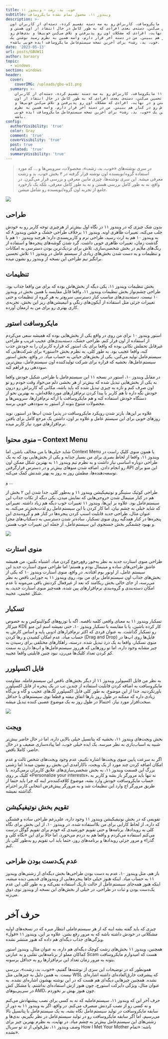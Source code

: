 ```yaml
---
title: خوب، بد، زشت – ویندوز ۱۱
subtitle: ویندوز ۱۱، محصول تمام نشده مایکروسافت
description: >-
  ویندوز ۱۱ مایکروسافت، کاربراش رو به سه دسته تقسیم کرده، دسته‌ای از کاربران اون
  رو تحسین می‌کنن، دسته‌ی بعدی افرادی که به طور کامل در حال انتقاد از اون هستن و
  در نهایت، افرادی که مشکلات اون رو پذیرفتن و تلاش می‌کنن خوبی‌ها و بدی‌هاش رو
  در کنار هم ببینن. من در دسته آخر قرار دارم، واسه همین به نظرم رسید نوشتن یک
  «خوب، بد، زشت» برای آخرین نسخه سیستم‌عامل مایکروسافت ایده خوبی باشه.
date: '2023-05-13'
url: posts/GBUW11
author: baraary
topic:
  - windows
section: windows
header:
  cover:
    coverIMG: /uploads/gbu-w11.png
  summary: >-
    ویندوز ۱۱ مایکروسافت، کاربراش رو به سه دسته تقسیم کرده، دسته‌ای از کاربران
    اون رو تحسین می‌کنن، دسته‌ی بعدی افرادی که به طور کامل در حال انتقاد از اون
    هستن و در نهایت، افرادی که مشکلات اون رو پذیرفتن و تلاش می‌کنن خوبی‌ها و
    بدی‌هاش رو در کنار هم ببینن. من در دسته آخر قرار دارم، واسه همین به نظرم
    رسید نوشتن یک «خوب، بد، زشت» برای آخرین نسخه سیستم‌عامل مایکروسافت ایده خوبی
    باشه.
config:
  authorVisibility: 'true'
  color: Gray
  comment: 'true'
  coverVisibility: 'true'
  post: true
  related: 'true'
  summaryVisibility: 'true'
---
```

> در سری نوشته‌های «خوب، بد، زشت»، محصولات، سرویس‌ها و ... که مورد استفاده گروه/نویسنده اون نوشته قرار گرفته در ۳ بخش خوب، بد و زشت معرفی میشه. این سری نوشته‌ها، چیزی مابین معرفی و بررسی قرار می‌گیرن. در واقع، نه به طور کامل بررسی هستن و نه به طور کامل معرفی، بلکه یک بازخورد جامع از تجربه اون گروه/نویسنده رو شامل میشن.

![](/uploads/1-gbu.png)

## طراحی

بدون شک چیزی که در ویندوز ۱۱ در نگاه اول بیش‌تر از هرچیزی توجه‌ کاربر رو به خودش جلب می‌کنه، تغییرات ظاهری اونه. ویندوز ۱۱ برخلاف طراحی خشک و خشن ویندوز ۸ که به ویندوز ۱۰ هم به ارث رسید، طراحی نرم و کاربرپسندی داره؛ هرچند ویندوز ۱۰ هم با گذشت زمان، تغییرات ظاهری خوبی داشت. گرد شدن گوشه‌های پنجره‌ها و استفاده از رنگ‌های ملایم در بخش شخصی‌سازی، تلاش برای نزدیک‌ترین بودن دسترسی به امکانات و تنظیمات و یه دست شدن بخش‌های زیادی از سیستم عامل در ویندوز ۱۱ تلاش تحسین برانگیز تیم طراحی این نسخه از ویندوز رو نشون میده.

## تنظیمات

بخش تنظیمات ویندوز ۱۱، یکی دیگه از بخش‌هاش بوده که برای من واقعا جذاب بود. طراحی چشم‌نواز بخش تنظیمات ویندوز ۱۱، واقعا قابل مقایسه با همین بخش در ویندوز ۱۰ نیست. دسته‌بندی‌های مناسب کنار دسترسی سریع‌تر به هر گروه از تنظیمات و حتی تغییرات جزئی مثل استفاده از آیکون‌های رنگی و انیمیشن‌های ریز این بخش، تجربه‌ی کاری بهتری رو برای من به ارمغان آورده.

## مایکروسافت استور

استور ویندوز ۱۰ برای من روی در واقع یکی از بخش‌هایی بوده که همیشه سعی می‌کردم از استفاده از اون فرار کنم. طراحی خشک، دسته‌بندی‌های عجیب غریب و طراحی غیرقابل تحملش نکاتی بوده که واقعا برای یک استور که قراره کاربران را به خودش جذب کنه، واقعا عجیب بود.
 به طور کلی، به نظرم بخش «استور» برای شرکت‌هایی که سیستم‌عامل تولید می‌کنن، یکی از بخش‌های حیاتی به حساب میاد. در واقع، بخش استور سیستم‌عامل‌ها، بخشیه که قراره برای شرکت تولیدکننده اون سیستم‌عامل، بیش‌ترین سود‌دهی رو فراهم کنه.

در مقابل ویندوز ۱۰، استور در نسخه ۱۱ این سیستم‌عامل با طراحی شکیل خودش واقعا به یکی از بخش‌هایی تبدیل شده که بیش‌تر از هر بخشی دلم می‌خواد وقت خودم رو تو اون صرف کنم و تازه به چیزی تبدیل شده که باید باشه، مکانی که کاربراش رو درون خودش نگه داره تا هم کاربر با پیدا کردن نرم‌افزارهای موردعلاقه‌اش، به بهترین نحو از دستگاه خودش استفاده کنه و هم مایکروسافت با ارائه نرم‌افزارها، سرویس‌ها و محصولات متنوع بتونه از استور به سوددهی خوبی برسه.

علاوه بر این‌ها، بازتر شدن رویکرد مایکروسافت در پذیرا شدن اپ‌ها در استور، نوید روزهای خوبی برای این سیستم عامل و علاوه بر اون، داشتن یک مرجع کامل برای یافتن نرم‌افزارهای مورد نیاز کاربر میده.

## منوی محتوا – Context Menu

شاید خیلی‌ها با من مخالف باشن، اما Context Menu یا همون منوی کلیکِ راست در ویندوز ۱۱، واقعا از لحاظ بصری برای من بسیار جذابه و یکی از بخش‌هایی بود که به یک طراحی دوباره اساسی نیاز داشت و به نظرم تیم ویندوز ۱۱ به بهترین شکل ممکن اون رو انجام دادن. اضافه شدن منوهای بیش‌تر و در دسترس قرارگرفتن API‌ این منو برای توسعه‌دهنده‌ها، مطمئن روز به روز به بهتر شدنش کمک می‌کنه.

و ...

طراحی کوئیک ستینگز و نوتیفیکیشن ویندوز ۱۱ و  به‌طور کلی، جدا شدن این ۲ بخش از هم در کنار مینیمال شدن خروجی‌هایی که نمایش میدن، یکی دیگه از نکات جذاب این سیستم‌عامل بود. علاوه بر این‌ها، ویندوز ۱۱ تغییرات خوب دیگه هم زیاد داشته. تغییراتی که شاید خیلی به چشم نیان، اما کار کردن با این سیستم‌عامل رو لذت‌بخش‌تر می‌کنه. به عنوان مثال، طراحی جدید قابلیت اسنپ کردن پنجره‌ها در کنار هم و گروه‌بندی این پنجره‌ها در کنار همدگیه روی منوی تسکبار، ساده‌تر شدن دسترسی به دسکتاپ‌های مجزا و بهبود چشمگیر بخش جستجوی این سیستم‌عامل، از جمله این تغییرات خوب هستن.

![](/uploads/2-gbu.png)

## منوی استارت

طراحی منوی استارت جدید به نظر یه‌جور رفع‌رجوع کردن میاد. اشتباه نکنین، من همیشه عاشق طراحی‌های ساده و مینیمال بودم و هستم؛ اما طراحی منوی استارت جدید این سیستم عامل، از اونور بوم افتادنه. در واقع، منوی استارت ویندوز ۱۰ که یکی از بخش‌های جذاب اون سیستم‌عامل برای من بود، روی ویندوز ۱۱ یه جورایی ناقص به نظر می‌رسه، از جای خالی بخش ریکامند که بعد از غیرفعال کردنش باقی می‌مونه تا عدم امکان دسته‌بندی و گروه‌بندی نرم‌افزارهای پین شده، همه‌چیز منوی استارت جدید، به شکل عجیبی، عجیبه. 

## تسکبار

تسکبار ویندوز ۱۱ به معنای واقعی کلمه ناقصه. اگه با توزیع‌های گنو/لینوکس و به خصوص میزکار KDE کار کرده باشین، یا با  مقایسه با تسکبار ویندوز ۱۰، حتی نمیشه اسم این منو رو تسکبار گذاشت. به عنوان فردی که اکثر نرم‌افزارهای ادوبی پایه و اساس کارش به حساب میاد، عدم امکان کشیدن و رها کردن (Drag and Drop) فایل‌ها روی اپ‌ها در منوی تسکبار، واقعا به یک درد تبدیل شده. درسته، راهکارهای مختلفی برای رسیدن به چیز مشابه وجود داره، اما تو روزهایی که هرروز سیستم‌عامل‌ها و اپ‌ها دارن به سمت کم کردن تعداد کلیک‌ها می‌رن، نبود چنین قابلیتی واقعا عجیبه.

## فایل اکسپلورر

به نظر من فایل اکسپولرر ویندوز ۱۱ از دیگر بخش‌های ناقص این سیستم‌عامله. مقاومت مایکروسافت به اضافه کردن قابلیت استفاده از چندین تب در یک پنجره از فایل اکسپلورر باورنکردنیه. جدا از این موضوع، به طور کلی فایل اکسپلورر لگ‌های عجیب و گاه و بی‌گاه زیادی داره که ممکنه در طول روز بارها اتفاق بیفته و قطعا توی سیستم‌های با حداقل سخت‌افزار مورد نیاز، احتمالا در طول روز به یک موضوع عصبی کننده تبدیل میشه.

![](/uploads/3-gbui.png)

## ویجت

بخش ویجت‌های ویندوز ۱۱، بخشیه که پتانسیل خیلی بالایی داره، اما در حال حاضر بیش‌تر شبیه به اسباب‌بازی به نظر میرسه. یک ایده خیلی خوب، اما پیاده‌سازی ضعیف و در حال حاضر، کاملا ناقص.

اگر به سرعت پایین منوی ویجت‌ها اشاره نکنیم، عدم وجود ویجت‌های شخص ثالث و عدم امکان اضافه کردن چند مورد از یک ویجت، ناکارآمدی این بخش رو نشون میده؛ اما زشتی بزرگ این قسمت ویندوز ۱۱، به بخش شخصی‌سازی‌های علایق کاربران برمی‌گرده. با کلیک بر روی «Personalize your interests»، نه تنها باید مرورگر باز بشه و کاربر به حساب مایکروسافت خودش وارد بشه، موضوع کلافه‌کننده‌تر اینه که چرا باید حتما از طریق مرورگر اج وارد این تنظیمات شد و به مرورگر پیش‌فرض انتخابی کاربر احترام گذاشته نمیشه.

## تقویم بخش نوتیفیکیشن

تقویمی که در بخش نوتیفیکیشن ویندوز ۱۱ وجود داره، علی‌رغم طراحی ساده و قشنگی که داره، از لحاظ کارایی برای من بلااستفاده شده. در ویندوز ۱۰، از این بخش برای نگاه کلی به رویدادها، برنامه‌ها و حتی تقویم خورشیدی که خودم برای تقویم گوگل درست می‌کنم استفاده می‌کردم و واقعا هم به دردم می‌خورد، اما حالا برای این «نگاه کلی و گذرا» و مرور جزئی رویدادها و برنامه‌های روز، حتما باید اپ تقویم رو به‌طور کلی باز کنم.

## عدم یک‌دست بودن طراحی

باز هم، مثل ویندوز ۱۰، عدم یه دست بودن طراحی‌ها بخش دیگه‌ای از زشتی‌های ویندوز ۱۱ به حساب میاد. اینکه هنوز خیلی جاها پنجره‌هایی از ویندوزهای قدیمی دیده میشه، اینکه هنوز همه‌جای سیستم‌عامل از حالت تاریک استفاده نمی‌کنه و به طور کلی این عدم یک‌دست بودن و ثبات در طراحی، در خیلی از بخش‌های این نسخه از ویندوز توی ذوق می‌زنه.

# حرف آخر

چیزی که باید گفته بشه اینه که از هر سیستم‌عاملی انتظار میره که در نسخه‌های اولیه مشکلاتی در خودش داشته باشه که به مرور رفع بشن. علاوه بر این، ویندوز ۱۱ «قول» ویژگی‌های جذاب دیگه‌ای هم داده که هنوز منتشر نشده. 

همچنین، ویندوز ۱۱ بخش‌های زشت کوچک دیگه‌ای هم داره، به عنوان مثال، ویندوز استور کماکان مملو از برنامه‌هایی تقلبی و به عبارتی Scam هست که امیدوارم مایکروسافت بتونه به مرور زمان تعداد این نرم‌افزارها رو به حداقل برسونه.

همونطور که در توضیحات این سری از نوشته‌ها گفتیم، «خوب، بد، زشت»، بررسی نیست. به همین دلیل به چیزهایی مثل WSL که پیشرفت خارق‌العاده‌ای داشته اشاره‌ای نشده. همچنین چیزهایی دیگه‌ای هم هست که در این نوشته بهشون اشاره‌ای نشده. به عنوان مثال، ویژگی دایرکت استورج، چون هنوز ازش استفاده‌ای نداشتم، یا مشکل کش در سی‌پی‌یوهای AMD‌، چون هنوز بهش بر نخوردم.

حرف آخر این که ویندوز ۱۱، سیستم‌عاملیه که نه به کسی برای نصب پیشنهادش می‌کنم و نه کسی رو از نصب کردنش منصرف می‌کنم. در واقع، اگر به ویندوز ۱۱ به دور از سابقه مایکروسافت در تولید سیستم‌عامل نگاه بشه، به یک سیستم‌عامل با پتانسیل بالا می‌رسیم، اما اگر سابقه مایکروسافت رو در تولید سیستم‌عامل در نظر بگیریم، بدی‌ها و زشتی‌های این سیستم‌عامل بیش‌تر به چشم میاد. در نهایت، به نظرم بهترین چیز برای وصف ویندوز ۱۱، نقل‌قولی از تد تو سریال How I Met Your Mother باشه: «تمام نشده».
